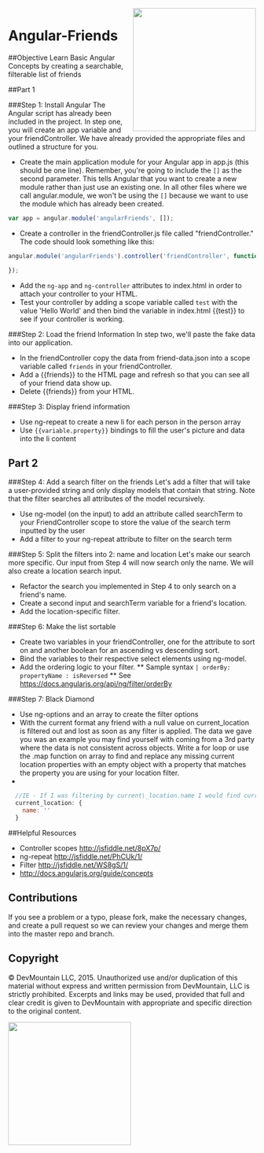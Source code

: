 <img src="https://devmounta.in/img/logowhiteblue.png" width="250" align="right">

Angular-Friends
===============

##Objective
Learn Basic Angular Concepts by creating a searchable, filterable list of friends

##Part 1

###Step 1: Install Angular
The Angular script has already been included in the project.
In step one, you will create an app variable and your friendController. We have already provided the appropriate files and outlined a structure for you. 
* Create the main application module for your Angular app in app.js (this should be one line).  Remember, you're going to include the `[]` as the second parameter. This tells Angular that you want to create a new module rather than just use an existing one. In all other files where we call angular.module, we won't be using the `[]` because we want to use the module which has already been created.

```javascript
var app = angular.module('angularFriends', []);
```

* Create a controller in the friendController.js file called "friendController." The code should look something like this:

```javascript
angular.module('angularFriends').controller('friendController', function($scope){

});
```

* Add the `ng-app` and `ng-controller` attributes to index.html in order to attach your controller to your HTML.
* Test your controller by adding a scope variable called `test` with the value 'Hello World' and then bind the variable in index.html {{test}} to see if your controller is working.

###Step 2: Load the friend Information
In step two, we'll paste the fake data into our application.
* In the friendController copy the data from friend-data.json into a scope variable called `friends` in your friendController.
* Add a {{friends}} to the HTML page and refresh so that you can see all of your friend data show up.
* Delete {{friends}} from your HTML.

###Step 3: Display friend information
* Use ng-repeat to create a new li for each person in the person array
* Use `{{variable.property}}` bindings to fill the user's picture and data into the li content

## Part 2

###Step 4: Add a search filter on the friends
Let's add a filter that will take a user-provided string and only display models that contain that string. 
Note that the filter searches all attributes of the model recursively.
* Use ng-model (on the input) to add an attribute called searchTerm to your FriendController scope to store the value of the search term inputted by the user
* Add a filter to your ng-repeat attribute to filter on the search term

###Step 5: Split the filters into 2: name and location
Let's make our search more specific. Our input from Step 4 will now search only the name.
We will also create a location search input.
* Refactor the search you implemented in Step 4 to only search on a friend's name.
* Create a second input and searchTerm variable for a friend's location.
* Add the location-specific filter.

###Step 6: Make the list sortable
* Create two variables in your friendController, one for the attribute to sort on and another boolean for an ascending vs descending sort.
* Bind the variables to their respective select elements using ng-model.
* Add the ordering logic to your filter.
** Sample syntax  `| orderBy: propertyName : isReversed`
** See https://docs.angularjs.org/api/ng/filter/orderBy

###Step 7: Black Diamond
* Use ng-options and an array to create the filter options
* With the current format any friend with a null value on current_location is filtered out and lost as soon as any filter is applied.  The data we gave you was an example you may find yourself with coming from a 3rd party where the data is not consistent across objects.  Write a for loop or use the .map function on array to find and replace any missing current location properties with an empty object with a property that matches the property you are using for your location filter.
* 
```javascript
  //IE - If I was filtering by current\_location.name I would find current\_location: null and replace it with
  current_location: {     
    name: ''
  }
```

##Helpful Resources
* Controller scopes http://jsfiddle.net/8pX7p/
* ng-repeat http://jsfiddle.net/PhCUk/1/
* Filter http://jsfiddle.net/WS8gS/1/
* http://docs.angularjs.org/guide/concepts

## Contributions
If you see a problem or a typo, please fork, make the necessary changes, and create a pull request so we can review your changes and merge them into the master repo and branch.

## Copyright
© DevMountain LLC, 2015. Unauthorized use and/or duplication of this material without express and written permission from DevMountain, LLC is strictly prohibited. Excerpts and links may be used, provided that full and clear credit is given to DevMountain with appropriate and specific direction to the original content.

<img src="https://devmounta.in/img/logowhiteblue.png" width="250">
